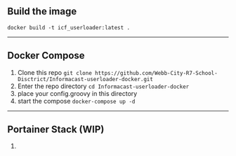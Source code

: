 ## Build the image
```
docker build -t icf_userloader:latest .
```

---

## Docker Compose

1. Clone this repo ```git clone https://github.com/Webb-City-R7-School-Disctrict/Informacast-userloader-docker.git```
2. Enter the repo directory ```cd Informacast-userloader-docker```
3. place your config.groovy in this directory
4. start the compose ```docker-compose up -d```

---

## Portainer Stack (WIP)

1.
